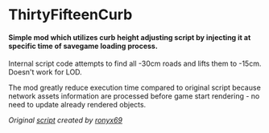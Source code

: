 # ThirtyFifteenCurb

#### Simple mod which utilizes curb height adjusting script by injecting it at specific time of savegame loading process.
Internal script code attempts to find all -30cm roads and lifts them to -15cm. Doesn't work for LOD.

The mod greatly reduce execution time compared to original script because network assets information are processed before game start rendering - no need to update already rendered objects.

_Original [script](https://gist.github.com/ronyx69/60a936a843fcc3b347746419c7857028) created by [ronyx69](https://github.com/ronyx69)_
